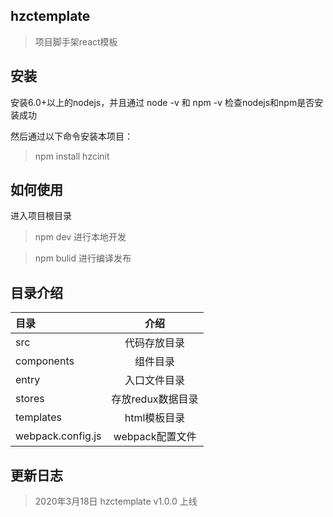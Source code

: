 ## hzctemplate
> 项目脚手架react模板


## 安装

安装6.0+以上的nodejs，并且通过 node -v 和 npm -v 检查nodejs和npm是否安装成功

然后通过以下命令安装本项目：
> npm install hzcinit



## 如何使用

进入项目根目录

> npm dev 进行本地开发

> npm bulid 进行编译发布


## 目录介绍

|目录|介绍|
|:-|:-:|
|src|代码存放目录|
|components|组件目录|
|entry|入口文件目录|
|stores|存放redux数据目录|
|templates|html模板目录|
|webpack.config.js|webpack配置文件|

## 更新日志

> 2020年3月18日 hzctemplate v1.0.0 上线